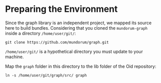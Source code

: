 # Preparing the Environment

Since the graph library is an independent project, we mapped its source here to build bundles. Considering that you cloned the `mundorum-graph` inside a directory `/home/user/git/`:

~~~
git clone https://github.com/mundorum/graph.git
~~~

`/home/user/git/` is a hypothetical directory you must update to your machine.

Map the `graph` folder in this directory to the lib folder of the Oid repository:

~~~
ln -s /home/user/git/graph/src/ graph
~~~
